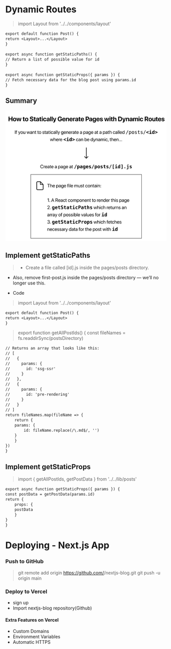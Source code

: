 # Dynamic Routes

>   import Layout from '../../components/layout'

    export default function Post() {
    return <Layout>...</Layout>
    }

    export async function getStaticPaths() {
    // Return a list of possible value for id
    }

    export async function getStaticProps({ params }) {
    // Fetch necessary data for the blog post using params.id
    }

## Summary 
![](assets/dynamic_paths.PNG)

## Implement getStaticPaths
> - Create a file called [id].js inside the pages/posts directory.
  - Also, remove first-post.js inside the pages/posts directory — we’ll no longer use this.

- Code
>   import Layout from '../../components/layout'

    export default function Post() {
    return <Layout>...</Layout>
    }

>   export function getAllPostIds() {
    const fileNames = fs.readdirSync(postsDirectory)

    // Returns an array that looks like this:
    // [
    //   {
    //     params: {
    //       id: 'ssg-ssr'
    //     }
    //   },
    //   {
    //     params: {
    //       id: 'pre-rendering'
    //     }
    //   }
    // ]
    return fileNames.map(fileName => {
        return {
        params: {
            id: fileName.replace(/\.md$/, '')
        }
        }
    })
    }


## Implement getStaticProps
>   import { getAllPostIds, getPostData } from '../../lib/posts'

    export async function getStaticProps({ params }) {
    const postData = getPostData(params.id)
    return {
        props: {
        postData
        }
    }
    }

# Deploying - Next.js App

### Push to GitHub
> git remote add origin https://github.com/<username>/nextjs-blog.git
  git push -u origin main

### Deploy to Vercel
- sign up 
- Import nextjs-blog repository(Github)

#### Extra Features on Vercel
- Custom Domains
- Environment Variables
- Automatic HTTPS
